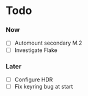 # Todo

### Now

- [ ] Automount secondary M.2
- [ ] Investigate Flake

### Later

- [ ] Configure HDR
- [ ] Fix keyring bug at start
